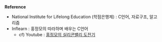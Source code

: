 
<b>Reference</b>
- National Institute for Lifelong Education (학점은행제) : C언어, 자료구조, 알고리즘
- Inflearn : 홍정모의 따라하며 배우는 C언어
  - cf) Youtube : [홍정모의 실리콘밸리 도전기](https://www.youtube.com/watch?v=1mmx87GGtUI&list=PLNfg4W25Tapyl6ahul_8VS_8Tx3_egcTI&index=15)

